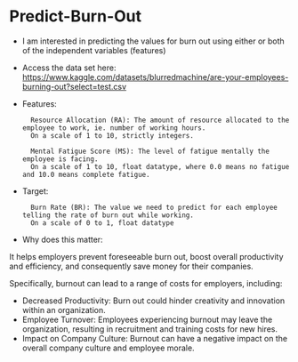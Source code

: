 # Predict-Burn-Out
* I am interested in predicting the values for burn out using either or both of the independent variables (features)
* Access the data set here: https://www.kaggle.com/datasets/blurredmachine/are-your-employees-burning-out?select=test.csv 
* Features: 
  

        Resource Allocation (RA): The amount of resource allocated to the employee to work, ie. number of working hours.
        On a scale of 1 to 10, strictly integers.
   
        Mental Fatigue Score (MS): The level of fatigue mentally the employee is facing.
        On a scale of 1 to 10, float datatype, where 0.0 means no fatigue and 10.0 means complete fatigue.





* Target:
 
    
        Burn Rate (BR): The value we need to predict for each employee telling the rate of burn out while working.
        On a scale of 0 to 1, float datatype



  
* Why does this matter: 

  

It helps employers prevent foreseeable burn out, boost overall productivity and efficiency, and consequently save money 
for their companies.

Specifically, burnout can lead to a range of costs for employers, including:

+ Decreased Productivity: Burn out could hinder creativity and innovation within an organization. 
+ Employee Turnover: Employees experiencing burnout may leave the organization, resulting in recruitment and training
  costs for new hires.
+ Impact on Company Culture: Burnout can have a negative impact on the overall company culture and employee morale.



